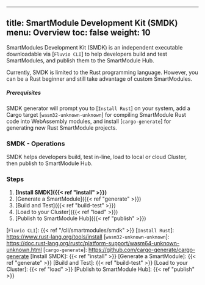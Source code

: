
---
title: SmartModule Development Kit (SMDK)
menu: Overview
toc: false
weight: 10
---

SmartModules Development Kit (SMDK) is an independent executable downloadable via [`Fluvio CLI`] to help developers build and test SmartModules, and publish them to the SmartModule Hub.

Currently, SMDK is limited to the Rust programming language. However, you can be a Rust beginner and still take advantage of custom SmartModules.

##### Prerequisites

SMDK generator will prompt you to [`Install Rust`] on your system, add a Cargo target [`wasm32-unknown-unknown`] for compiling SmartModule Rust code into WebAssembly modules, and install [`cargo-generate`] for generating new Rust SmartModule projects.

### SMDK - Operations

SMDK helps developers build, test in-line, load to local or cloud Cluster, then publish to SmartModule Hub.

### Steps

1. **[Install SMDK]({{< ref "install" >}})**
2. [Generate a SmartModule]({{< ref "generate" >}})
3. [Build and Test]({{< ref "build-test" >}})
4. [Load to your Cluster]({{< ref "load" >}})
5. [Publish to SmartModule Hub]({{< ref "publish" >}})

[`Fluvio CLI`]: {{< ref "/cli/smartmodules/smdk" >}}
[`Install Rust`]: https://www.rust-lang.org/tools/install
[`wasm32-unknown-unknown`]: https://doc.rust-lang.org/rustc/platform-support/wasm64-unknown-unknown.html
[`cargo-generate`]: https://github.com/cargo-generate/cargo-generate
[Install SMDK]: {{< ref "install" >}}
[Generate a SmartModule]: {{< ref "generate" >}}
[Build and Test]: {{< ref "build-test" >}}
[Load to your Cluster]: {{< ref "load" >}}
[Publish to SmartModule Hub]: {{< ref "publish" >}}
